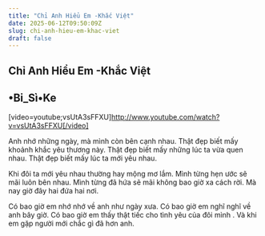 ```yaml
---
title: "Chỉ Anh Hiểu Em -Khắc Việt"
date: 2025-06-12T09:50:09Z
slug: chi-anh-hieu-em-khac-viet
draft: false
---
```


## Chỉ Anh Hiểu Em -Khắc Việt

## •Bi_Sì•Ke

[video=youtube;vsUtA3sFFXU]http://www.youtube.com/watch?v=vsUtA3sFFXU[/video]


Anh nhớ những ngày, mà mình còn bên cạnh nhau. Thật đẹp biết mấy khoảnh  khắc yêu thương này. Thật đẹp biết mấy những lúc ta vừa quen nhau. Thật  đẹp biết mấy lúc ta mới yêu nhau.

Khi đôi ta mới yêu nhau thường hay mộng mơ lắm. Mình từng hẹn ước sẽ mãi luôn bên nhau.
Mình từng đã hứa sẽ mãi không bao giờ xa cách rời.
Mà nay giờ đây hai đứa hai nơi.

Có bao giờ em nhớ nhớ về anh như ngày xưa.
Có bao giờ em nghĩ nghĩ về anh bây giờ.
Có bao giờ em thấy thật tiếc cho tình yêu của đôi mình .
Và khi em gặp người mới chắc gì đã hơn anh.